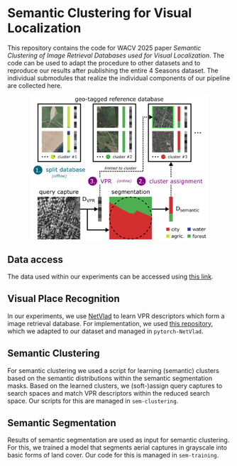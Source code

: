# Semantic Clustering for Visual Localization

This repository contains the code for WACV 2025 paper *Semantic Clustering of Image Retrieval Databases used for Visual Localization*. The code can be used to adapt the procedure to other datasets and to reproduce our results after publishing the entire 4 Seasons dataset. The individual submodules that realize the individual components of our pipeline are collected here.

<p align="center">
    <img src="content/overview.png" alt="drawing" width="400"/>
</p>

## Data access

The data used within our experiments can be accessed using [this link](https://terabox.com/s/1jn1RDM4hcOawmXh7EXBpBg).

## Visual Place Recognition

In our experiments, we use [NetVlad](https://arxiv.org/abs/1511.07247) to learn VPR descriptors which form a image retrieval database. For implementation, we used [this repository](https://github.com/Nanne/pytorch-NetVlad), which we adapted to our dataset and managed in `pytorch-NetVlad`.

## Semantic Clustering

For semantic clustering we used a script for learning (semantic) clusters based on the semantic distributions within the semantic segmentation masks. Based on the learned clusters, we (soft-)assign query captures to search spaces and match VPR descriptors within the reduced search space. Our scripts for this are managed in `sem-clustering`.

## Semantic Segmentation

Results of semantic segmentation are used as input for semantic clustering. For this, we trained a model that segments aerial captures in grayscale into basic forms of land cover. Our code for this is managed in `sem-training`.
